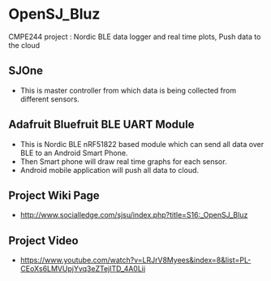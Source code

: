 # OpenSJ_Bluz
CMPE244 project : Nordic BLE data logger and real time plots, Push data to the cloud


## SJOne
* This is master controller from which data is being collected from different sensors.

## Adafruit Bluefruit BLE UART Module
* This is Nordic BLE nRF51822 based module which can send all data over BLE to an Android Smart Phone.
* Then Smart phone will draw real time graphs for each sensor.
* Android mobile application will push all data to cloud.

## Project Wiki Page
* http://www.socialledge.com/sjsu/index.php?title=S16:_OpenSJ_Bluz

## Project Video
* https://www.youtube.com/watch?v=LRJrV8Myees&index=8&list=PL-CEoXs6LMVUpjYvq3eZTejITD_4A0Lij
